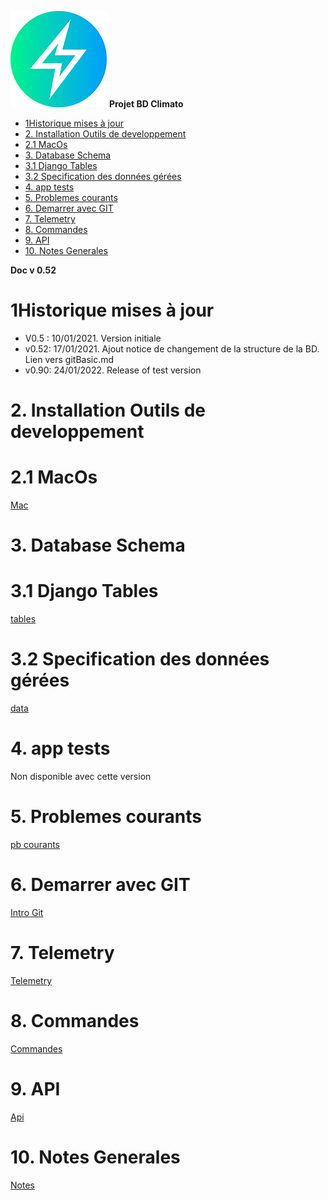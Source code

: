 ![logo](https://raw.githubusercontent.com/MeteoR-OI/bd-climato/master/doc/images/meteoi.re-logo_mini.png)
**Projet BD Climato**

<!-- @import "[TOC]" {cmd="toc" depthFrom=1 depthTo=6 orderedList=false} -->

<!-- code_chunk_output -->

- [1Historique mises à jour](#1historique-mises-à-jour)
- [2. Installation Outils de developpement](#2-installation-outils-de-developpement)
- [2.1 MacOs](#21-macos)
- [3. Database Schema](#3-database-schema)
- [3.1 Django Tables](#31-django-tables)
- [3.2 Specification des données gérées](#32-specification-des-données-gérées)
- [4. app tests](#4-app-tests)
- [5. Problemes courants](#5-problemes-courants)
- [6. Demarrer avec GIT](#6-demarrer-avec-git)
- [7. Telemetry](#7-telemetry)
- [8. Commandes](#8-commandes)
- [9. API](#9-api)
- [10. Notes Generales](#10-notes-generales)

<!-- /code_chunk_output -->

**Doc v 0.52**

# 1Historique mises à jour
- V0.5 : 10/01/2021. Version initiale
- v0.52: 17/01/2021. Ajout notice de changement de la structure de la BD. Lien vers gitBasic.md
- v0.90: 24/01/2022. Release of test version

# 2. Installation Outils de developpement
# 2.1 MacOs 
[Mac](doc/install%20dev%20tools-MacOs.md)

# 3. Database Schema
# 3.1 Django Tables 
[tables](doc/Tables.md)

# 3.2 Specification des données gérées
[data](doc/bd%20schema/Specification_json.doc)

# 4. app tests
Non disponible avec cette version

# 5. Problemes courants
[pb courants](doc/problemes%20courant.md)

# 6. Demarrer avec GIT
[Intro Git](doc/gitBasic.md)

# 7. Telemetry
[Telemetry](doc/telemetry.md)

# 8. Commandes
[Commandes](doc/commands.md)

# 9. API
[Api](doc/api/apiDoc.md)

# 10. Notes Generales
[Notes](doc/globalNotes.md)
